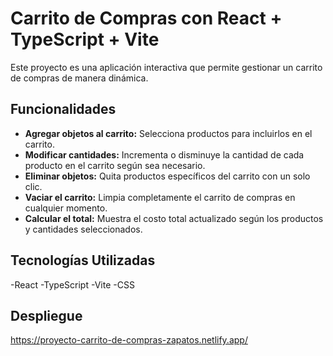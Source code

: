 # Carrito de Compras con React + TypeScript + Vite

Este proyecto es una aplicación interactiva que permite gestionar un carrito de compras de manera dinámica.

## Funcionalidades
- **Agregar objetos al carrito:** Selecciona productos para incluirlos en el carrito.
- **Modificar cantidades:** Incrementa o disminuye la cantidad de cada producto en el carrito según sea necesario.
- **Eliminar objetos:** Quita productos específicos del carrito con un solo clic.
- **Vaciar el carrito:** Limpia completamente el carrito de compras en cualquier momento.
- **Calcular el total:** Muestra el costo total actualizado según los productos y cantidades seleccionados.

## Tecnologías Utilizadas
-React
-TypeScript
-Vite
-CSS

## Despliegue
https://proyecto-carrito-de-compras-zapatos.netlify.app/
